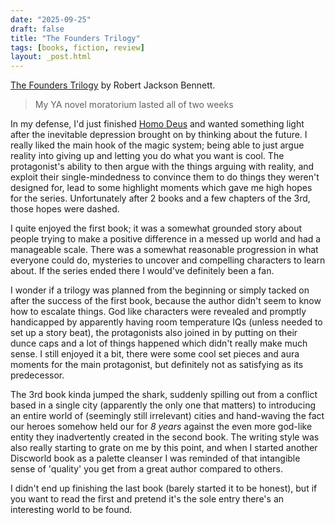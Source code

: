 ```yaml
---
date: "2025-09-25"
draft: false
title: "The Founders Trilogy"
tags: [books, fiction, review]
layout: _post.html
---
```


[The Founders Trilogy](https://www.goodreads.com/series/228579-the-founders-trilogy) by Robert Jackson Bennett.

> My YA novel moratorium lasted all of two weeks

In my defense, I'd just finished [Homo Deus](/books/homo_deus.md) and wanted something light after the inevitable depression brought on by thinking about the future. I really liked the main hook of the magic system; being able to just argue reality into giving up and letting you do what you want is cool. The protagonist's ability to then argue with the things arguing with reality, and exploit their single-mindedness to convince them to do things they weren't designed for, lead to some highlight moments which gave me high hopes for the series. Unfortunately after 2 books and a few chapters of the 3rd, those hopes were dashed.

I quite enjoyed the first book; it was a somewhat grounded story about people trying to make a positive difference in a messed up world and had a manageable scale. There was a somewhat reasonable progression in what everyone could do, mysteries to uncover and compelling characters to learn about. If the series ended there I would've definitely been a fan.

I wonder if a trilogy was planned from the beginning or simply tacked on after the success of the first book, because the author didn't seem to know how to escalate things. God like characters were revealed and promptly handicapped by apparently having room temperature IQs (unless needed to set up a story beat), the protagonists also joined in by putting on their dunce caps and a lot of things happened which didn't really make much sense. I still enjoyed it a bit, there were some cool set pieces and aura moments for the main protagonist, but definitely not as satisfying as its predecessor.

The 3rd book kinda jumped the shark, suddenly spilling out from a conflict based in a single city (apparently the only one that matters) to introducing an entire world of (seemingly still irrelevant) cities and hand-waving the fact our heroes somehow held our for _8 years_ against the even more god-like entity they inadvertently created in the second book. The writing style was also really starting to grate on me by this point, and when I started another Discworld book as a palette cleanser I was reminded of that intangible sense of 'quality' you get from a great author compared to others.

I didn't end up finishing the last book (barely started it to be honest), but if you want to read the first and pretend it's the sole entry there's an interesting world to be found.
